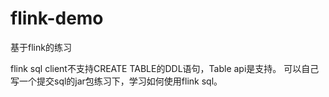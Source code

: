 # flink-demo
基于flink的练习

flink sql client不支持CREATE TABLE的DDL语句，Table api是支持。
可以自己写一个提交sql的jar包练习下，学习如何使用flink sql。